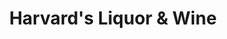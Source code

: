 ---
title: "Harvard's Liquor & Wine"
url: /simpsonville/harvards-liquor-and-wine-woodruff-road/
shop: wine
---